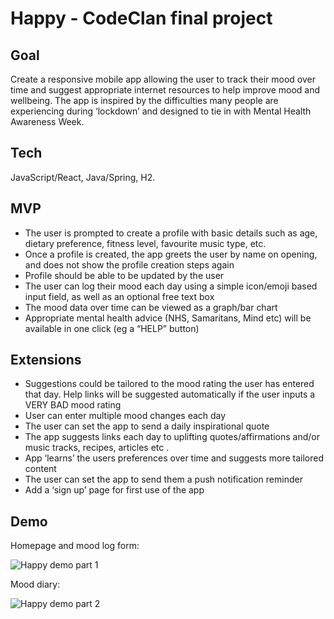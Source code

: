 # Happy - CodeClan final project

## Goal

Create a responsive mobile app allowing the user to track their mood over time and suggest appropriate internet resources to help improve mood and wellbeing. The app is inspired by the difficulties many people are experiencing during ‘lockdown’ and designed to tie in with Mental Health Awareness Week.

## Tech

JavaScript/React, Java/Spring, H2.

## MVP

* The user is prompted to create a profile with basic details such as age, dietary preference, fitness level, favourite music type, etc.
* Once a profile is created, the app greets the user by name on opening, and does not show the profile creation steps again
* Profile should be able to be updated by the user
* The user can log their mood each day using a simple icon/emoji based input field, as well as an optional free text box
* The mood data over time can be viewed as a graph/bar chart
* Appropriate mental health advice (NHS, Samaritans, Mind etc) will be available in one click (eg a “HELP” button) 

## Extensions

* Suggestions could be tailored to the mood rating the user has entered that day. Help links will be suggested automatically if the user inputs a VERY BAD mood rating
* User can enter multiple mood changes each day
* The user can set the app to send a daily inspirational quote
* The app suggests  links each day to uplifting quotes/affirmations and/or music tracks, recipes, articles etc . 
* App ‘learns’ the users preferences over time and suggests more tailored content
* The user can set the app to send them a push notification reminder
* Add a ‘sign up’ page for first use of the app

## Demo

Homepage and mood log form:   

![Happy demo part 1](https://github.com/saracastellino/w14_SPRING_REACT_group_project_HAPPY/blob/master/UX%20and%20UI/happy%20demo.gif)

Mood diary:    

![Happy demo part 2](https://github.com/saracastellino/w14_SPRING_REACT_group_project_HAPPY/blob/master/UX%20and%20UI/happy%20demo%20part%202.gif)

